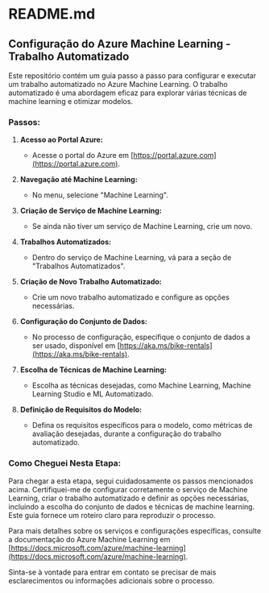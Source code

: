 # README.md

## Configuração do Azure Machine Learning - Trabalho Automatizado

Este repositório contém um guia passo a passo para configurar e executar um trabalho automatizado no Azure Machine Learning. O trabalho automatizado é uma abordagem eficaz para explorar várias técnicas de machine learning e otimizar modelos.

### Passos:

1. **Acesso ao Portal Azure:**
   - Acesse o portal do Azure em [https://portal.azure.com](https://portal.azure.com).

2. **Navegação até Machine Learning:**
   - No menu, selecione "Machine Learning".

3. **Criação de Serviço de Machine Learning:**
   - Se ainda não tiver um serviço de Machine Learning, crie um novo.

4. **Trabalhos Automatizados:**
   - Dentro do serviço de Machine Learning, vá para a seção de "Trabalhos Automatizados".

5. **Criação de Novo Trabalho Automatizado:**
   - Crie um novo trabalho automatizado e configure as opções necessárias.

6. **Configuração do Conjunto de Dados:**
   - No processo de configuração, especifique o conjunto de dados a ser usado, disponível em [https://aka.ms/bike-rentals](https://aka.ms/bike-rentals).

7. **Escolha de Técnicas de Machine Learning:**
   - Escolha as técnicas desejadas, como Machine Learning, Machine Learning Studio e ML Automatizado.

8. **Definição de Requisitos do Modelo:**
   - Defina os requisitos específicos para o modelo, como métricas de avaliação desejadas, durante a configuração do trabalho automatizado.

### Como Cheguei Nesta Etapa:

Para chegar a esta etapa, segui cuidadosamente os passos mencionados acima. Certifiquei-me de configurar corretamente o serviço de Machine Learning, criar o trabalho automatizado e definir as opções necessárias, incluindo a escolha do conjunto de dados e técnicas de machine learning. Este guia fornece um roteiro claro para reproduzir o processo.

Para mais detalhes sobre os serviços e configurações específicas, consulte a documentação do Azure Machine Learning em [https://docs.microsoft.com/azure/machine-learning](https://docs.microsoft.com/azure/machine-learning).

Sinta-se à vontade para entrar em contato se precisar de mais esclarecimentos ou informações adicionais sobre o processo.
